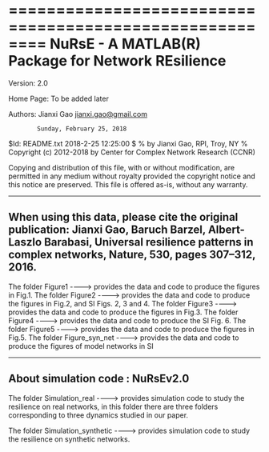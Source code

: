 ========================================================
 NuRsE - A MATLAB(R) Package for Network REsilience
========================================================

Version:    2.0

Home Page:  To be added later

Authors:    Jianxi Gao               jianxi.gao@gmail.com

            Sunday, February 25, 2018

$Id: README.txt 2018-2-25 12:25:00 $
%   by Jianxi Gao, RPI, Troy, NY
%   Copyright (c) 2012-2018 by Center for Complex Network Research (CCNR)


Copying and distribution of this file, with or without modification,
are permitted in any medium without royalty provided the copyright
notice and this notice are preserved. This file is offered as-is,
without any warranty.

------------------------------------------------------------------------
When using this data, please cite the original publication:
Jianxi Gao, Baruch Barzel,  Albert-Laszlo Barabasi, Universal resilience patterns in complex networks, Nature, 530, pages 307–312, 2016.
------------------------------------------------------------------------


The folder Figure1 ----> provides the data and code to produce the
                         figures in Fig.1.
The folder Figure2 ----> provides the data and code to produce the 
                         figures in Fig.2, and SI Figs. 2, 3 and 4.
The folder Figure3 ----> provides the data and code to produce the 
                         figures in Fig.3.
The folder Figure4 ----> provides the data and code to produce the 
                         SI Fig. 6.
The folder Figure5 ----> provides the data and code to produce the 
                         figures in Fig.5.
The folder Figure_syn_net ----> provides the data and code to produce 
                         the figures of model networks in SI

------------------------------------------------------------------------
About simulation code : NuRsEv2.0 
------------------------------------------------------------------------

The folder Simulation_real ----> provides simulation code to study the 
                  resilience on real networks, in this folder there are 
                  three folders corresponding to three dynamics studied 
                  in our paper.

The folder Simulation_synthetic ----> provides simulation code to study 
                  the resilience on synthetic networks.

